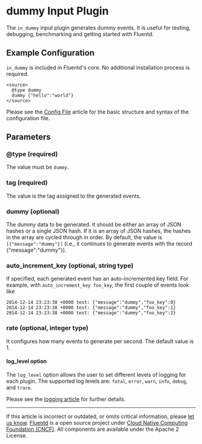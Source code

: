 dummy Input Plugin
==================

The `in_dummy` input plugin generates dummy events. It is useful for
testing, debugging, benchmarking and getting started with Fluentd.


Example Configuration
---------------------

`in_dummy` is included in Fluentd's core. No additional installation
process is required.

``` {.CodeRay}
<source>
  @type dummy
  dummy {"hello":"world"}
</source>
```
Please see the [Config File](config-file) article for the basic
structure and syntax of the configuration file.

Parameters
----------

### \@type (required)

The value must be `dummy`.

### tag (required)

The value is the tag assigned to the generated events.

### dummy (optional)

The dummy data to be generated. It should be either an array of JSON
hashes or a single JSON hash. If it is an array of JSON hashes, the
hashes in the array are cycled through in order. By default, the value
is `[{"message":"dummy"}]` (i.e., it continues to generate events with
the record {"message":"dummy"}).

### auto\_increment\_key (optional, string type)

If specified, each generated event has an auto-incremented key field.
For example, with `auto_increment_key foo_key`, the first couple of
events look like

``` {.CodeRay}
2014-12-14 23:23:38 +0000 test: {"message":"dummy","foo_key":0}
2014-12-14 23:23:38 +0000 test: {"message":"dummy","foo_key":1}
2014-12-14 23:23:38 +0000 test: {"message":"dummy","foo_key":2}
```

### rate (optional, integer type)

It configures how many events to generate per second. The default value
is 1.

#### log\_level option

The `log_level` option allows the user to set different levels of
logging for each plugin. The supported log levels are: `fatal`, `error`,
`warn`, `info`, `debug`, and `trace`.

Please see the [logging article](logging) for further details.


------------------------------------------------------------------------

If this article is incorrect or outdated, or omits critical information,
please [let us
know](https://github.com/fluent/fluentd-docs/issues?state=open).
[Fluentd](http://www.fluentd.org/) is a open source project under [Cloud
Native Computing Foundation (CNCF)](https://cncf.io/). All components
are available under the Apache 2 License.
